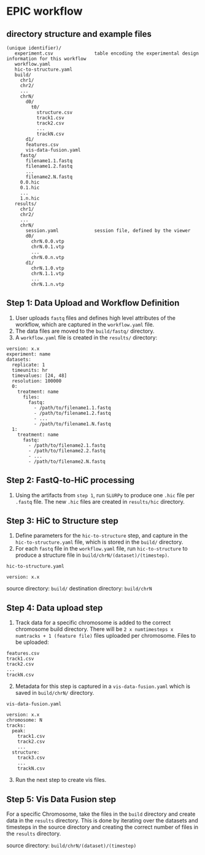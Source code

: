 # EPIC workflow

## directory structure and example files
```
(unique identifier)/
   experiment.csv               table encoding the experimental design information for this workflow
   workflow.yaml
   hic-to-structure.yaml
   build/
     chr1/
     chr2/
     ...
     chrN/
       d0/
         t0/
           structure.csv
           track1.csv
           track2.csv
           ...
           trackN.csv
       d1/
       features.csv
       vis-data-fusion.yaml
     fastq/
       filename1.1.fastq
       filename1.2.fastq
       ...
       filename2.N.fastq
     0.0.hic
     0.1.hic
     ...
     1.n.hic
   results/
     chr1/
     chr2/
     ...
     chrN/
       session.yaml             session file, defined by the viewer
       d0/
         chrN.0.0.vtp
         chrN.0.1.vtp
         ...
         chrN.0.n.vtp
       d1/
         chrN.1.0.vtp
         chrN.1.1.vtp
         ...
         chrN.1.n.vtp
```

## Step 1: Data Upload and Workflow Definition

1. User uploads `fastq` files and defines high level attributes of the workflow, which are captured in the `workflow.yaml` file. 
2. The data files are moved to the `build/fastq/` directory. 
3. A `workflow.yaml` file is created in the `results/` directory:

```
version: x.x
experiment: name
datasets:
  replicate: 1
  timeunits: hr
  timevalues: [24, 48]
  resolution: 100000
  0:
    treatment: name
      files:
        fastq:
          - /path/to/filename1.1.fastq
          - /path/to/filename1.2.fastq
          - ...
          - /path/to/filename1.N.fastq
  1:
    treatment: name
      fastq:
        - /path/to/filename2.1.fastq
        - /path/to/filename2.2.fastq
        - ...
        - /path/to/filename2.N.fastq
```

## Step 2: FastQ-to-HiC processing

1. Using the artifacts from `step 1`, run `SLURPy` to produce one `.hic` file per `.fastq` file. The new `.hic` files are created in `results/hic` directory.

## Step 3: HiC to Structure step

1. Define parameters for the `hic-to-structure` step, and capture in the `hic-to-structure.yaml` file, which is stored in the `build/` directory. 
2. For each `fastq` file in the `workflow.yaml` file, run `hic-to-structure` to produce a structure file in `build/chrN/(dataset)/(timestep)`.

`hic-to-structure.yaml`

```
version: x.x
```

source directory: `build/`
destination directory: `build/chrN`

## Step 4: Data upload step

1. Track data for a specific chromosome is added to the correct chromosome build directory. 
There will be `2 x numtimesteps x numtracks + 1 (feature file)` files uploaded per chromosome.
Files to be uploaded:

```
features.csv
track1.csv
track2.csv
...
trackN.csv
```

2. Metadata for this step is captured in a `vis-data-fusion.yaml` which is saved in `build/chrN/` directory.

`vis-data-fusion.yaml`

```
version: x.x
chromosome: N
tracks:
  peak:
    track1.csv
    track2.csv
    ...
  structure:
    track3.csv
    ...
    trackN.csv
```

3. Run the next step to create vis files.

## Step 5: Vis Data Fusion step

For a specific Chromosome, take the files in the `build` directory and create data in the `results` directory. This is done by iterating over the datasets and timesteps in the source directory and creating the correct number of files in the `results` directory.


source directory: `build/chrN/(dataset)/(timestep)`
